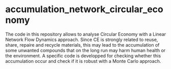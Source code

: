 # accumulation_network_circular_economy
The code in this repository allows to analyse Circular Economy with a Linear Network Flow Dynamics approach. Since CE is strongly related to reuse, share, repaire and recycle materials, this may lead to the accumulation of some unwanted compounds that on the long run may harm human health or the environment. A specific code is developped for checking whether this accumulation occur and check if it is robust with a Monte Carlo approach.
